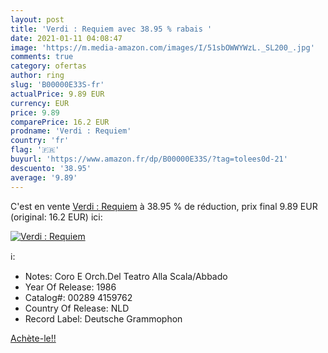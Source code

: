 ```yaml
---
layout: post
title: 'Verdi : Requiem avec 38.95 % rabais '
date: 2021-01-11 04:08:47
image: 'https://m.media-amazon.com/images/I/51sbOWWYWzL._SL200_.jpg'
comments: true
category: ofertas
author: ring
slug: 'B00000E33S-fr'
actualPrice: 9.89 EUR
currency: EUR
price: 9.89
comparePrice: 16.2 EUR
prodname: 'Verdi : Requiem'
country: 'fr'
flag: '🇫🇷'
buyurl: 'https://www.amazon.fr/dp/B00000E33S/?tag=tolees0d-21'
descuento: '38.95'
average: '9.89'
---
```


C'est en vente [Verdi : Requiem](https://www.amazon.fr/dp/B00000E33S/?tag=tolees0d-21)  à  38.95 % de réduction, prix final  9.89 EUR (original: 16.2 EUR) ici:

[![Verdi : Requiem](https://m.media-amazon.com/images/I/51sbOWWYWzL._SL200_.jpg)](https://www.amazon.fr/dp/B00000E33S/?tag=tolees0d-21)

ℹ️:

- Notes: Coro E Orch.Del Teatro Alla Scala/Abbado
- Year Of Release: 1986
- Catalog#: 00289 4159762
- Country Of Release: NLD
- Record Label: Deutsche Grammophon

[Achète-le!!](https://www.amazon.fr/dp/B00000E33S/?tag=tolees0d-21)
